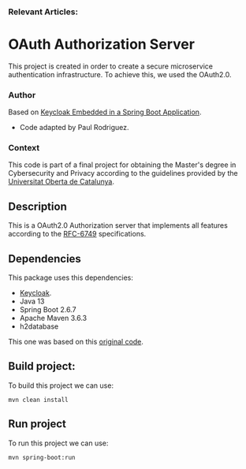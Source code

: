 ### Relevant Articles:

# OAuth Authorization Server
This project is created in order to create a secure microservice authentication infrastructure. To achieve this, we used the OAuth2.0.

### Author 
Based on [Keycloak Embedded in a Spring Boot Application](https://www.baeldung.com/keycloak-embedded-in-spring-boot-app).
- Code adapted by Paul Rodriguez.

### Context
This code is part of a final project for obtaining the Master's degree in Cybersecurity and Privacy according to the guidelines provided by the [Universitat Oberta de Catalunya](https://www.uoc.edu/). 

## Description
This is a OAuth2.0 Authorization server that implements all features according to the [RFC-6749](https://www.rfc-editor.org/rfc/rfc6749) specifications.

## Dependencies
This package uses this dependencies:
- [Keycloak](https://www.keycloak.org/).
- Java 13
- Spring Boot 2.6.7
- Apache Maven 3.6.3
- h2database

This one was based on this [original code](https://github.com/thomasdarimont/embedded-spring-boot-keycloak-server).

## Build project: 
To build this project we can use:

<code>mvn clean install</code>

## Run project
To run this project we can use:

<code>mvn spring-boot:run</code>
